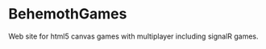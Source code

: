 BehemothGames
=============

Web site for html5 canvas games with multiplayer including signalR games.
